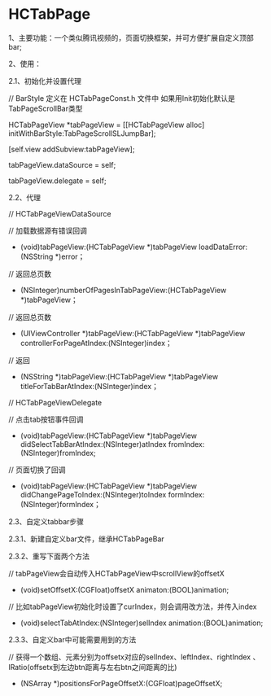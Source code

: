 # HCTabPage
1、主要功能：一个类似腾讯视频的，页面切换框架，并可方便扩展自定义顶部bar;

2、使用：

2.1、初始化并设置代理

// BarStyle 定义在 HCTabPageConst.h 文件中 如果用Init初始化默认是TabPageScrollBar类型

HCTabPageView *tabPageView = [[HCTabPageView alloc] initWithBarStyle:TabPageScrollSLJumpBar];

[self.view addSubview:tabPageView];

tabPageView.dataSource = self;

tabPageView.delegate = self;

2.2、代理

//  HCTabPageViewDataSource

// 加载数据源有错误回调

- (void)tabPageView:(HCTabPageView *)tabPageView loadDataError:(NSString *)error；

// 返回总页数

- (NSInteger)numberOfPagesInTabPageView:(HCTabPageView *)tabPageView；

// 返回总页数

- (UIViewController *)tabPageView:(HCTabPageView *)tabPageView controllerForPageAtIndex:(NSInteger)index；

// 返回

- (NSString *)tabPageView:(HCTabPageView *)tabPageView titleForTabBarAtIndex:(NSInteger)index；

// HCTabPageViewDelegate

// 点击tab按钮事件回调

- (void)tabPageView:(HCTabPageView *)tabPageView didSelectTabBarAtIndex:(NSInteger)atIndex fromIndex:(NSInteger)fromIndex;

// 页面切换了回调

- (void)tabPageView:(HCTabPageView *)tabPageView didChangePageToIndex:(NSInteger)toIndex formIndex:(NSInteger)formIndex；

2.3、自定义tabbar步骤

2.3.1、新建自定义bar文件，继承HCTabPageBar

2.3.2、重写下面两个方法

// tabPageView会自动传入HCTabPageView中scrollView的offsetX

- (void)setOffsetX:(CGFloat)offsetX animaton:(BOOL)animation;

// 比如tabPageView初始化时设置了curIndex，则会调用改方法，并传入index

- (void)selectTabAtIndex:(NSInteger)selIndex animation:(BOOL)animation;

2.3.3、自定义bar中可能需要用到的方法

// 获得一个数组、元素分别为offsetx对应的selIndex、leftIndex、rightIndex 、lRatio(offsetx到左边btn距离与左右btn之间距离的比)

- (NSArray *)positionsForPageOffsetX:(CGFloat)pageOffsetX;


